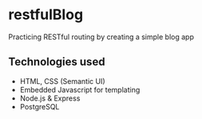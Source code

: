 # restfulBlog
Practicing RESTful routing by creating a simple blog app

## Technologies used
- HTML, CSS (Semantic UI)
- Embedded Javascript for templating
- Node.js & Express
- PostgreSQL
